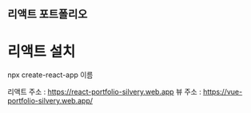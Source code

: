 ## 리액트 포트폴리오

# 리액트 설치
npx create-react-app 이름

리액트 주소 : https://react-portfolio-silvery.web.app
뷰 주소 : https://vue-portfolio-silvery.web.app/